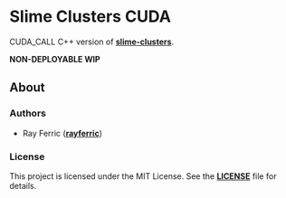 # Slime Clusters CUDA

CUDA_CALL C++ version of **[slime-clusters](https://github.com/rayferric/slime-clusters)**.

**NON-DEPLOYABLE WIP**

## About

### Authors

- Ray Ferric (**[rayferric](https://github.com/rayferric)**)

### License

This project is licensed under the MIT License. See the **[LICENSE](LICENSE)** file for details.